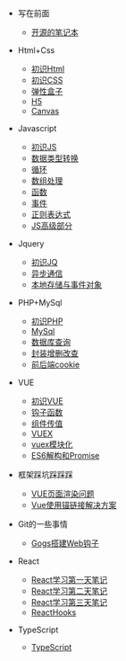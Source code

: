 - 写在前面
  - [开源的笔记本](writebefore)
- Html+Css
  - [初识Html](/html)
  - [初识CSS](/css)
  - [弹性盒子](/弹性盒子)
  - [H5](h5)
  - [Canvas](Canvas)
- Javascript
  - [初识JS](/js)
  - [数据类型转换](/string)
  - [循环](xunhuan)
  - [数组处理](shuzu)
  - [函数](hanshu)
  - [事件](shijian)
  - [正则表达式](zz)
  - [JS高级部分](JS高级)
- Jquery
  - [初识JQ](/jq)
  - [异步通信](ajax)
  - [本地存储与事件对象](本地存储)
- PHP+MySql
  - [初识PHP](/php)
  - [MySql](sql)
  - [数据库查询](sql2)
  - [封装增删改查](xixi)
  - [前后端cookie](cookie)
- VUE
  - [初识VUE](/vue)
  - [钩子函数](钩子函数)
  - [组件传值](组件)
  - [VUEX](vuex)
  - [vuex模块化](vuex模块化)
  - [ES6解构和Promise](ES6)
- 框架踩坑踩踩踩
  
  - [VUE页面渲染问题](VUE页面渲染问题)
  - [Vue使用锚链接解决方案](Vue_one)
- Git的一些事情
  - [Gogs搭建Web钩子](Gogs)
- React
  - [React学习第一天笔记](React_one)
  - [React学习第二天笔记](React_two)
  - [React学习第三天笔记](React_three)
  - [ReactHooks](ReactHooks )
- TypeScript
  - [TypeScript](TypeScript)
  

